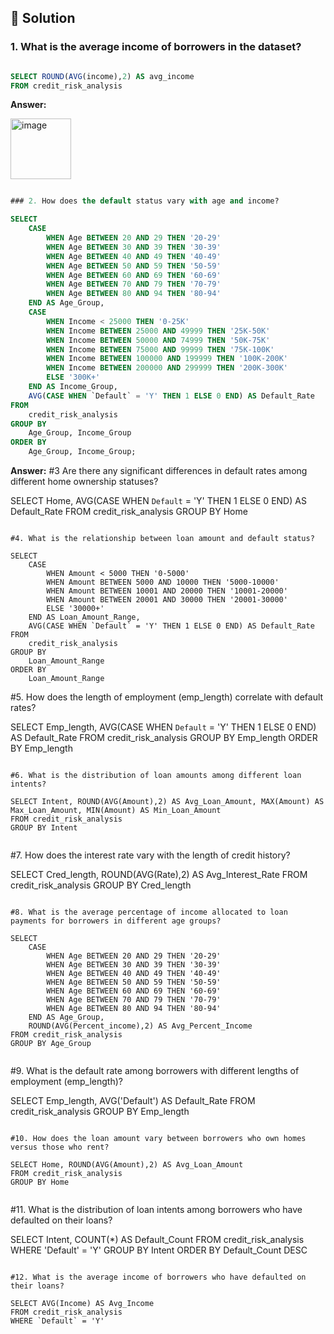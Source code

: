 ## 📌 Solution

### 1. What is the average income of borrowers in the dataset?


````sql

SELECT ROUND(AVG(income),2) AS avg_income
FROM credit_risk_analysis

````
**Answer:**

<img width="97" alt="image" src="https://github.com/ainurasyikin/SQL/assets/116057562/3fbc5874-56b4-4419-af01-8e7d39f12873">


````sql

### 2. How does the default status vary with age and income?

SELECT 
    CASE 
        WHEN Age BETWEEN 20 AND 29 THEN '20-29'
        WHEN Age BETWEEN 30 AND 39 THEN '30-39'
        WHEN Age BETWEEN 40 AND 49 THEN '40-49'
        WHEN Age BETWEEN 50 AND 59 THEN '50-59'
        WHEN Age BETWEEN 60 AND 69 THEN '60-69'
        WHEN Age BETWEEN 70 AND 79 THEN '70-79'
        WHEN Age BETWEEN 80 AND 94 THEN '80-94'
    END AS Age_Group,
    CASE 
        WHEN Income < 25000 THEN '0-25K'
        WHEN Income BETWEEN 25000 AND 49999 THEN '25K-50K'
        WHEN Income BETWEEN 50000 AND 74999 THEN '50K-75K'
        WHEN Income BETWEEN 75000 AND 99999 THEN '75K-100K'
        WHEN Income BETWEEN 100000 AND 199999 THEN '100K-200K'
        WHEN Income BETWEEN 200000 AND 299999 THEN '200K-300K'
        ELSE '300K+'
    END AS Income_Group,
    AVG(CASE WHEN `Default` = 'Y' THEN 1 ELSE 0 END) AS Default_Rate
FROM 
    credit_risk_analysis
GROUP BY 
    Age_Group, Income_Group
ORDER BY 
    Age_Group, Income_Group;


```` 
**Answer:**
#3 Are there any significant differences in default rates among different home ownership statuses?

SELECT
    Home,
    AVG(CASE WHEN `Default` = 'Y' THEN 1 ELSE 0 END) AS Default_Rate
FROM
    credit_risk_analysis
GROUP BY
    Home


````

#4. What is the relationship between loan amount and default status?

SELECT
    CASE
        WHEN Amount < 5000 THEN '0-5000'
        WHEN Amount BETWEEN 5000 AND 10000 THEN '5000-10000'
        WHEN Amount BETWEEN 10001 AND 20000 THEN '10001-20000'
        WHEN Amount BETWEEN 20001 AND 30000 THEN '20001-30000'
        ELSE '30000+'
    END AS Loan_Amount_Range,
    AVG(CASE WHEN `Default` = 'Y' THEN 1 ELSE 0 END) AS Default_Rate
FROM
    credit_risk_analysis
GROUP BY
    Loan_Amount_Range
ORDER BY
    Loan_Amount_Range

````    

#5. How does the length of employment (emp_length) correlate with default rates?

SELECT
    Emp_length,
    AVG(CASE WHEN `Default` = 'Y' THEN 1 ELSE 0 END) AS Default_Rate
FROM
    credit_risk_analysis
GROUP BY
    Emp_length
ORDER BY
    Emp_length


````

#6. What is the distribution of loan amounts among different loan intents?

SELECT Intent, ROUND(AVG(Amount),2) AS Avg_Loan_Amount, MAX(Amount) AS Max_Loan_Amount, MIN(Amount) AS Min_Loan_Amount
FROM credit_risk_analysis
GROUP BY Intent


````

#7. How does the interest rate vary with the length of credit history?

SELECT Cred_length, ROUND(AVG(Rate),2) AS Avg_Interest_Rate
FROM credit_risk_analysis
GROUP BY Cred_length


````

#8. What is the average percentage of income allocated to loan payments for borrowers in different age groups?

SELECT 
    CASE 
        WHEN Age BETWEEN 20 AND 29 THEN '20-29'
        WHEN Age BETWEEN 30 AND 39 THEN '30-39'
        WHEN Age BETWEEN 40 AND 49 THEN '40-49'
        WHEN Age BETWEEN 50 AND 59 THEN '50-59'
        WHEN Age BETWEEN 60 AND 69 THEN '60-69'
        WHEN Age BETWEEN 70 AND 79 THEN '70-79'
        WHEN Age BETWEEN 80 AND 94 THEN '80-94'
    END AS Age_Group, 
    ROUND(AVG(Percent_income),2) AS Avg_Percent_Income
FROM credit_risk_analysis
GROUP BY Age_Group


````

#9. What is the default rate among borrowers with different lengths of employment (emp_length)?

SELECT Emp_length, AVG('Default') AS Default_Rate
FROM credit_risk_analysis
GROUP BY Emp_length


````

#10. How does the loan amount vary between borrowers who own homes versus those who rent?

SELECT Home, ROUND(AVG(Amount),2) AS Avg_Loan_Amount
FROM credit_risk_analysis
GROUP BY Home


````

#11. What is the distribution of loan intents among borrowers who have defaulted on their loans?

SELECT Intent, COUNT(*) AS Default_Count
FROM credit_risk_analysis
WHERE 'Default' = 'Y'
GROUP BY Intent
ORDER BY Default_Count DESC


````

#12. What is the average income of borrowers who have defaulted on their loans?

SELECT AVG(Income) AS Avg_Income
FROM credit_risk_analysis
WHERE `Default` = 'Y'


````
